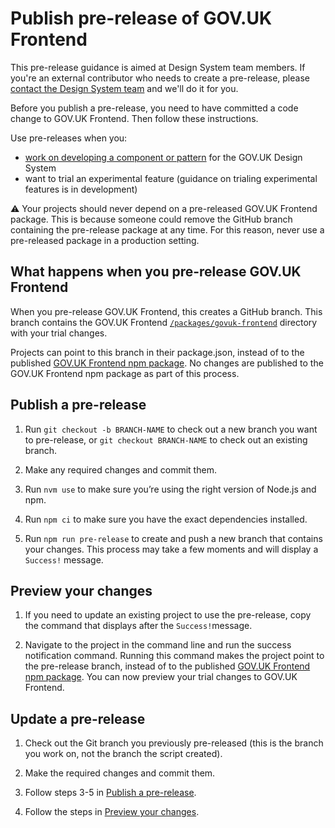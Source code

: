 # Publish pre-release of GOV.UK Frontend

This pre-release guidance is aimed at Design System team members. If you're an external contributor who needs to create a pre-release, please [contact the Design System team](https://design-system.service.gov.uk/get-in-touch/) and we'll do it for you.

Before you publish a pre-release, you need to have committed a code change to GOV.UK Frontend. Then follow these instructions.

Use pre-releases when you:

- [work on developing a component or pattern](https://design-system.service.gov.uk/community/develop-a-component-or-pattern/) for the GOV.UK Design System
- want to trial an experimental feature (guidance on trialing experimental features is in development)

:warning: Your projects should never depend on a pre-released GOV.UK Frontend package. This is because someone could remove the GitHub branch containing the pre-release package at any time. For this reason, never use a pre-released package in a production setting.

## What happens when you pre-release GOV.UK Frontend

When you pre-release GOV.UK Frontend, this creates a GitHub branch. This branch contains the GOV.UK Frontend [`/packages/govuk-frontend`](/packages/govuk-frontend) directory with your trial changes.

Projects can point to this branch in their package.json, instead of to the published [GOV.UK Frontend npm package](https://www.npmjs.com/package/govuk-frontend). No changes are published to the GOV.UK Frontend npm package as part of this process.

## Publish a pre-release

1. Run `git checkout -b BRANCH-NAME` to check out a new branch you want to pre-release, or `git checkout BRANCH-NAME` to check out an existing branch.

2. Make any required changes and commit them.

3. Run `nvm use` to make sure you’re using the right version of Node.js and npm.

4. Run `npm ci` to make sure you have the exact dependencies installed.

5. Run `npm run pre-release` to create and push a new branch that contains your changes. This process may take a few moments and will display a `Success!` message.

## Preview your changes

1. If you need to update an existing project to use the pre-release, copy the command that displays after the `Success!`message.

2. Navigate to the project in the command line and run the success notification command. Running this command makes the project point to the pre-release branch, instead of to the published [GOV.UK Frontend npm package](https://www.npmjs.com/package/govuk-frontend). You can now preview your trial changes to GOV.UK Frontend.

## Update a pre-release

1. Check out the Git branch you previously pre-released (this is the branch you work on, not the branch the script created).

2. Make the required changes and commit them.

3. Follow steps 3-5 in [Publish a pre-release](#publish-a-pre-release).

4. Follow the steps in [Preview your changes](#preview-your-changes).
